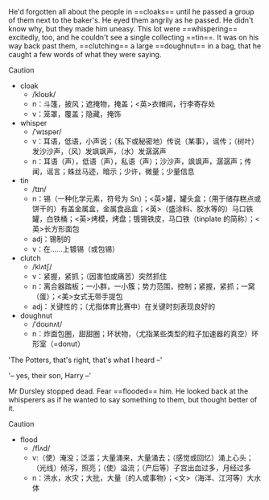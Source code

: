 He'd forgotten all about the people in ==cloaks== until he passed a group of them next to the baker's. He eyed them angrily as he passed. He didn't know why, but they made him uneasy. This lot were ==whispering== excitedly, too, and he couldn't see a single collecting ==tin==. It was on his way back past them, ==clutching== a large ==doughnut== in a bag, that he caught a few words of what they were saying.

> [!CAUTION]
>
> - cloak
>   - /kloʊk/
>   - n：斗篷，披风；遮掩物，掩盖；<英>衣帽间，行李寄存处
>   - v：笼罩，覆盖；隐藏，掩饰
> - whisper
>   - /ˈwɪspər/
>   - v：耳语，低语，小声说；（私下或秘密地）传说（某事），谣传；（树叶）发沙沙声，（风）发飒飒声，（水）发潺潺声
>   - n：耳语（声），低语（声），私语（声）；沙沙声，飒飒声，潺潺声；传闻，谣言；蛛丝马迹，暗示；少许，微量；少量信息
> - tin
>   - /tɪn/
>   - n：锡（一种化学元素，符号为 Sn）；<英>罐，罐头盒；（用于储存糕点或饼干的）有盖金属盒，金属食品盒；<英>（盛涂料、胶水等的）马口铁罐，白铁桶；<英>烤模，烤盘；镀锡铁皮，马口铁（tinplate 的简称）；<英>长方形面包
>   - adj：锡制的
>   - v：在……上镀锡（或包锡）
> - clutch
>   - /klʌtʃ/
>   - v：紧握，紧抓；（因害怕或痛苦）突然抓住
>   - n：离合器踏板；一小群，一小簇；势力范围，控制；紧握，紧抓；一窝（蛋）；<美>女式无带手提包
>   - adj：关键性的；（尤指体育比赛中）在关键时刻表现良好的
> - doughnut
>   - /ˈdoʊnʌt/
>   - n：炸面包圈，甜甜圈；环状物，（尤指某些类型的粒子加速器的真空）环形室（=donut）

'The Potters, that's right, that's what I heard –'

'– yes, their son, Harry –'

Mr Dursley stopped dead. Fear ==flooded== him. He looked back at the whisperers as if he wanted to say something to them, but thought better of it.

> [!caution]
>
> - flood
>   - /flʌd/
>   - v:（使）淹没；泛滥；大量涌来，大量涌去；（感觉或回忆）涌上心头；（光线）倾泻，照亮；（使）溢流；（产后等）子宫出血过多，月经过多
>   - n：洪水，水灾；大批，大量（的人或事物）；<文>（海洋、江河等）大水体